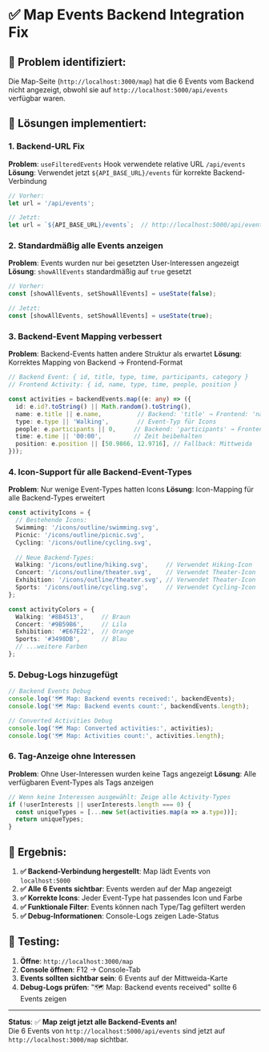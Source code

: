 # ✅ Map Events Backend Integration Fix

## 🐛 Problem identifiziert:
Die Map-Seite (`http://localhost:3000/map`) hat die 6 Events vom Backend nicht angezeigt, obwohl sie auf `http://localhost:5000/api/events` verfügbar waren.

## 🔧 Lösungen implementiert:

### 1. **Backend-URL Fix**
**Problem**: `useFilteredEvents` Hook verwendete relative URL `/api/events`
**Lösung**: Verwendet jetzt `${API_BASE_URL}/events` für korrekte Backend-Verbindung

```typescript
// Vorher: 
let url = '/api/events';

// Jetzt:
let url = `${API_BASE_URL}/events`;  // http://localhost:5000/api/events
```

### 2. **Standardmäßig alle Events anzeigen**
**Problem**: Events wurden nur bei gesetzten User-Interessen angezeigt
**Lösung**: `showAllEvents` standardmäßig auf `true` gesetzt

```typescript
// Vorher:
const [showAllEvents, setShowAllEvents] = useState(false);

// Jetzt:
const [showAllEvents, setShowAllEvents] = useState(true);
```

### 3. **Backend-Event Mapping verbessert**
**Problem**: Backend-Events hatten andere Struktur als erwartet
**Lösung**: Korrektes Mapping von Backend → Frontend-Format

```typescript
// Backend Event: { id, title, type, time, participants, category }
// Frontend Activity: { id, name, type, time, people, position }

const activities = backendEvents.map((e: any) => ({
  id: e.id?.toString() || Math.random().toString(),
  name: e.title || e.name,          // Backend: 'title' → Frontend: 'name'
  type: e.type || 'Walking',        // Event-Typ für Icons
  people: e.participants || 0,     // Backend: 'participants' → Frontend: 'people'
  time: e.time || '00:00',         // Zeit beibehalten
  position: e.position || [50.9866, 12.9716], // Fallback: Mittweida
}));
```

### 4. **Icon-Support für alle Backend-Event-Types**
**Problem**: Nur wenige Event-Types hatten Icons
**Lösung**: Icon-Mapping für alle Backend-Types erweitert

```typescript
const activityIcons = {
  // Bestehende Icons:
  Swimming: '/icons/outline/swimming.svg',
  Picnic: '/icons/outline/picnic.svg',
  Cycling: '/icons/outline/cycling.svg',
  
  // Neue Backend-Types:
  Walking: '/icons/outline/hiking.svg',     // Verwendet Hiking-Icon
  Concert: '/icons/outline/theater.svg',    // Verwendet Theater-Icon
  Exhibition: '/icons/outline/theater.svg', // Verwendet Theater-Icon
  Sports: '/icons/outline/cycling.svg',     // Verwendet Cycling-Icon
};

const activityColors = {
  Walking: '#8B4513',     // Braun
  Concert: '#9B59B6',     // Lila
  Exhibition: '#E67E22',  // Orange
  Sports: '#3498DB',      // Blau
  // ...weitere Farben
};
```

### 5. **Debug-Logs hinzugefügt**
```typescript
// Backend Events Debug
console.log('🗺️ Map: Backend events received:', backendEvents);
console.log('🗺️ Map: Backend events count:', backendEvents.length);

// Converted Activities Debug
console.log('🗺️ Map: Converted activities:', activities);
console.log('🗺️ Map: Activities count:', activities.length);
```

### 6. **Tag-Anzeige ohne Interessen**
**Problem**: Ohne User-Interessen wurden keine Tags angezeigt
**Lösung**: Alle verfügbaren Event-Types als Tags anzeigen

```typescript
// Wenn keine Interessen ausgewählt: Zeige alle Activity-Types
if (!userInterests || userInterests.length === 0) {
  const uniqueTypes = [...new Set(activities.map(a => a.type))];
  return uniqueTypes;
}
```

## 🎯 Ergebnis:

1. **✅ Backend-Verbindung hergestellt**: Map lädt Events von `localhost:5000`
2. **✅ Alle 6 Events sichtbar**: Events werden auf der Map angezeigt
3. **✅ Korrekte Icons**: Jeder Event-Type hat passendes Icon und Farbe
4. **✅ Funktionale Filter**: Events können nach Type/Tag gefiltert werden
5. **✅ Debug-Informationen**: Console-Logs zeigen Lade-Status

## 📱 Testing:

1. **Öffne**: `http://localhost:3000/map`
2. **Console öffnen**: F12 → Console-Tab
3. **Events sollten sichtbar sein**: 6 Events auf der Mittweida-Karte
4. **Debug-Logs prüfen**: "🗺️ Map: Backend events received" sollte 6 Events zeigen

---

**Status**: ✅ **Map zeigt jetzt alle Backend-Events an!**  
Die 6 Events von `http://localhost:5000/api/events` sind jetzt auf `http://localhost:3000/map` sichtbar.
